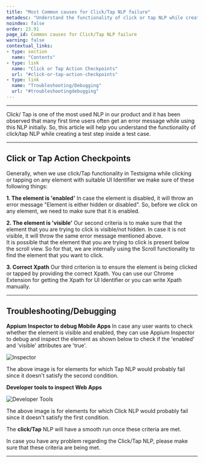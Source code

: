 ```yaml
---
title: "Most Common causes for Click/Tap NLP failure"
metadesc: "Understand the functionality of click or tap NLP while creating a test step inside a test case & learn most common causes for Click/Tap NLP failure"
noindex: false
order: 23.91
page_id: Common causes for Click/Tap NLP failure
warning: false
contextual_links:
- type: section
  name: "Contents"
- type: link
  name: "Click or Tap Action Checkpoints"
  url: "#click-or-tap-action-checkpoints"
- type: link
  name: "Troubleshooting/Debugging"
  url: "#troubleshootingdebugging"
---
```


---


Click/ Tap is one of the most used NLP in our product and it has been observed that many first time users often get an error message while using this NLP initially. So, this article will help you understand the functionality of click/tap NLP while creating a test step inside a test case.


---

## **Click or Tap Action Checkpoints**

Generally, when we use click/Tap functionality in Testsigma while clicking or tapping on any element with suitable UI Identifier we make sure of these following things:

**1. The element is 'enabled'**
In case the element is disabled, it will throw an error message "Element is either hidden or disabled". So, before we click on any element, we need to make sure that it is enabled.


**2. The element is 'visible'**
Our second criteria is to make sure that the element that you are trying to click is visible/not hidden. In case it is not visible, it will throw the same error message mentioned above. <br>
It is possible that the element that you are trying to click is present below the scroll view. So for that, we are internally using the Scroll functionality to find the element that you want to click.

**3. Correct Xpath**
Our third criterion is to ensure the element is being clicked or tapped by providing the correct Xpath. You can use our Chrome Extension for getting the Xpath for UI Identifier or you can write Xpath manually.

---

## **Troubleshooting/Debugging**

**Appium Inspector to debug Mobile Apps**
In case any user wants to check whether the element is visible and enabled, they can use Appium Inspector to debug and inspect the element as shown below to check if the 'enabled' and 'visible' attributes are 'true'.

![Inspector](https://s3.amazonaws.com/cdn.freshdesk.com/data/helpdesk/attachments/production/32006746478/original/lZj_MYOTfO-FdSy_Va10kjlxVRJMy5sWBg.png?1579269067)

The above image is for elements for which Tap NLP would probably fail since it doesn't satisfy the second condition.

**Developer tools to inspect Web Apps**

![Developer Tools](https://s3.amazonaws.com/cdn.freshdesk.com/data/helpdesk/attachments/production/32006746449/original/HjVa5okQ99UMVXWZvhWIgpugN6O1LMqWEg.png?1579268813)

The above image is for elements for which Click NLP would probably fail since it doesn't satisfy the first condition.


The **click/Tap** NLP will have a smooth run once these criteria are met.

In case you have any problem regarding the Click/Tap NLP, please make sure that these criteria are being met.

---